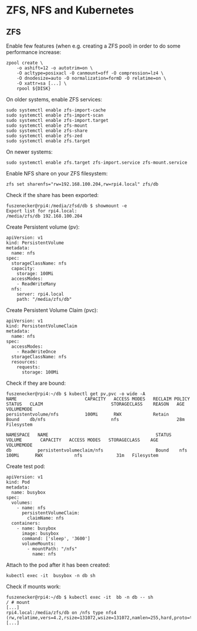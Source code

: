 # ZFS, NFS and Kubernetes

## ZFS

Enable few features (when e.g. creating a ZFS pool) in order to do some performance increase:

```
zpool create \
    -o ashift=12 -o autotrim=on \
    -O acltype=posixacl -O canmount=off -O compression=lz4 \
    -O dnodesize=auto -O normalization=formD -O relatime=on \
    -O xattr=sa [...] \
    rpool ${DISK}
```

On older systems, enable ZFS services:

```
sudo systemctl enable zfs-import-cache
sudo systemctl enable zfs-import-scan
sudo systemctl enable zfs-import.target
sudo systemctl enable zfs-mount
sudo systemctl enable zfs-share
sudo systemctl enable zfs-zed
sudo systemctl enable zfs.target
```

On newer systems:

```
sudo systemctl enable zfs.target zfs-import.service zfs-mount.service
```

Enable NFS share on your ZFS filesystem:

```
zfs set sharenfs="rw=192.168.100.204,rw=rpi4.local" zfs/db
```

Check if the share has been exported:

```
fuszenecker@rpi4:/media/zfsd/db $ showmount -e
Export list for rpi4.local:
/media/zfs/db 192.168.100.204
```

Create Persistent volume (pv):

```
apiVersion: v1
kind: PersistentVolume
metadata:
  name: nfs
spec:
  storageClassName: nfs
  capacity:
    storage: 100Mi
  accessModes:
    - ReadWriteMany
  nfs:
    server: rpi4.local
    path: "/media/zfs/db"
```

Create Persistent Volume Claim (pvc):

```
apiVersion: v1
kind: PersistentVolumeClaim
metadata:
  name: nfs
spec:
  accessModes:
    - ReadWriteOnce
  storageClassName: nfs
  resources:
    requests:
      storage: 100Mi
```

Check if they are bound:

```
fuszenecker@rpi4:~/db $ kubectl get pv,pvc -o wide -A
NAME                          CAPACITY   ACCESS MODES   RECLAIM POLICY   STATUS   CLAIM                          STORAGECLASS    REASON   AGE   VOLUMEMODE
persistentvolume/nfs          100Mi      RWX            Retain           Bound    db/nfs                         nfs                      28m   Filesystem

NAMESPACE   NAME                                         STATUS   VOLUME       CAPACITY   ACCESS MODES   STORAGECLASS    AGE   VOLUMEMODE
db          persistentvolumeclaim/nfs                    Bound    nfs          100Mi      RWX            nfs             31m   Filesystem
```

Create test pod:

```
apiVersion: v1
kind: Pod
metadata:
  name: busybox
spec:
  volumes:
    - name: nfs
      persistentVolumeClaim:
        claimName: nfs
  containers:
    - name: busybox
      image: busybox
      command: ['sleep', '3600']
      volumeMounts:
        - mountPath: "/nfs"
          name: nfs
```

Attach to the pod after it has been created:

```
kubectl exec -it  busybox -n db sh
```

Check if mounts work:

```
fuszenecker@rpi4:~/db $ kubectl exec -it  bb -n db -- sh
/ # mount
[...]
rpi4.local:/media/zfs/db on /nfs type nfs4 (rw,relatime,vers=4.2,rsize=131072,wsize=131072,namlen=255,hard,proto=tcp,timeo=600,retrans=2,sec=sys,clientaddr=192.168.100.204,local_lock=none,addr=192.168.100.204)
[...]
```
